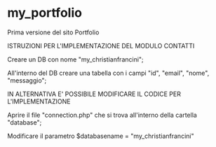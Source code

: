 # my_portfolio
Prima versione del sito Portfolio

ISTRUZIONI PER L'IMPLEMENTAZIONE DEL MODULO CONTATTI

Creare un DB con nome "my_christianfrancini";

All'interno del DB creare una tabella con i campi "id", "email", "nome", "messaggio";

IN ALTERNATIVA E' POSSIBILE MODIFICARE IL CODICE PER L'IMPLEMENTAZIONE

Aprire il file "connection.php" che si trova all'interno della cartella "database";

Modificare il parametro $databasename = "my_christianfrancini" 

